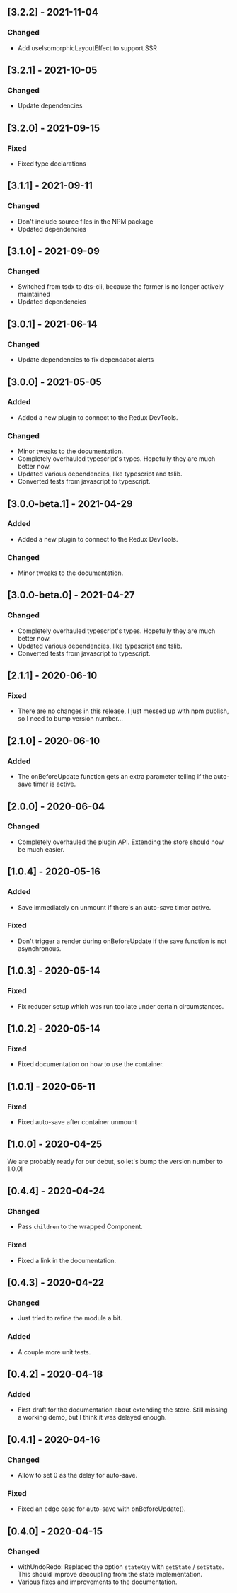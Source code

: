 ## [3.2.2] - 2021-11-04

### Changed

- Add useIsomorphicLayoutEffect to support SSR

## [3.2.1] - 2021-10-05

### Changed

- Update dependencies

## [3.2.0] - 2021-09-15

### Fixed

- Fixed type declarations

## [3.1.1] - 2021-09-11

### Changed

- Don't include source files in the NPM package
- Updated dependencies

## [3.1.0] - 2021-09-09

### Changed

- Switched from tsdx to dts-cli, because the former is no longer actively maintained
- Updated dependencies

## [3.0.1] - 2021-06-14

### Changed

- Update dependencies to fix dependabot alerts

## [3.0.0] - 2021-05-05

### Added

- Added a new plugin to connect to the Redux DevTools.

### Changed

- Minor tweaks to the documentation.
- Completely overhauled typescript's types. Hopefully they are much better now.
- Updated various dependencies, like typescript and tslib.
- Converted tests from javascript to typescript.

## [3.0.0-beta.1] - 2021-04-29

### Added

- Added a new plugin to connect to the Redux DevTools.

### Changed

- Minor tweaks to the documentation.

## [3.0.0-beta.0] - 2021-04-27

### Changed

- Completely overhauled typescript's types. Hopefully they are much better now.
- Updated various dependencies, like typescript and tslib.
- Converted tests from javascript to typescript.

## [2.1.1] - 2020-06-10

### Fixed

- There are no changes in this release, I just messed up with npm publish, so I need to bump version number...

## [2.1.0] - 2020-06-10

### Added

- The onBeforeUpdate function gets an extra parameter telling if the auto-save timer is active.

## [2.0.0] - 2020-06-04

### Changed

- Completely overhauled the plugin API. Extending the store should now be much easier.

## [1.0.4] - 2020-05-16

### Added

- Save immediately on unmount if there's an auto-save timer active.

### Fixed

- Don't trigger a render during onBeforeUpdate if the save function is not asynchronous.

## [1.0.3] - 2020-05-14

### Fixed

- Fix reducer setup which was run too late under certain circumstances.

## [1.0.2] - 2020-05-14

### Fixed

- Fixed documentation on how to use the container.

## [1.0.1] - 2020-05-11

### Fixed

- Fixed auto-save after container unmount

## [1.0.0] - 2020-04-25

We are probably ready for our debut, so let's bump the version number to 1.0.0!

## [0.4.4] - 2020-04-24

### Changed

- Pass `children` to the wrapped Component.

### Fixed

- Fixed a link in the documentation.

## [0.4.3] - 2020-04-22

### Changed

- Just tried to refine the module a bit.

### Added

- A couple more unit tests.

## [0.4.2] - 2020-04-18

### Added

- First draft for the documentation about extending the store. Still missing a working demo, but I think it was delayed enough.

## [0.4.1] - 2020-04-16

### Changed

- Allow to set 0 as the delay for auto-save.

### Fixed

- Fixed an edge case for auto-save with onBeforeUpdate().

## [0.4.0] - 2020-04-15

### Changed

- withUndoRedo: Replaced the option `stateKey` with `getState` / `setState`. This should improve decoupling from the state implementation.
- Various fixes and improvements to the documentation.
